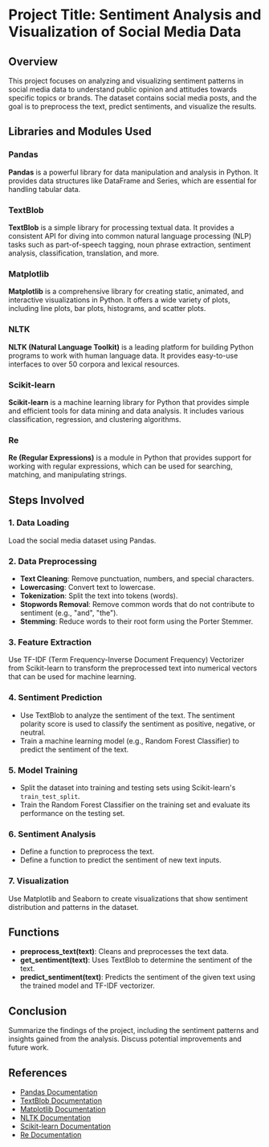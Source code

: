 # Project Title: Sentiment Analysis and Visualization of Social Media Data

## Overview
This project focuses on analyzing and visualizing sentiment patterns in social media data to understand public opinion and attitudes towards specific topics or brands. The dataset contains social media posts, and the goal is to preprocess the text, predict sentiments, and visualize the results.

## Libraries and Modules Used

### Pandas
**Pandas** is a powerful library for data manipulation and analysis in Python. It provides data structures like DataFrame and Series, which are essential for handling tabular data.

### TextBlob
**TextBlob** is a simple library for processing textual data. It provides a consistent API for diving into common natural language processing (NLP) tasks such as part-of-speech tagging, noun phrase extraction, sentiment analysis, classification, translation, and more.

### Matplotlib
**Matplotlib** is a comprehensive library for creating static, animated, and interactive visualizations in Python. It offers a wide variety of plots, including line plots, bar plots, histograms, and scatter plots.

### NLTK
**NLTK (Natural Language Toolkit)** is a leading platform for building Python programs to work with human language data. It provides easy-to-use interfaces to over 50 corpora and lexical resources.

### Scikit-learn
**Scikit-learn** is a machine learning library for Python that provides simple and efficient tools for data mining and data analysis. It includes various classification, regression, and clustering algorithms.

### Re
**Re (Regular Expressions)** is a module in Python that provides support for working with regular expressions, which can be used for searching, matching, and manipulating strings.

## Steps Involved

### 1. Data Loading
Load the social media dataset using Pandas.

### 2. Data Preprocessing
- **Text Cleaning**: Remove punctuation, numbers, and special characters.
- **Lowercasing**: Convert text to lowercase.
- **Tokenization**: Split the text into tokens (words).
- **Stopwords Removal**: Remove common words that do not contribute to sentiment (e.g., "and", "the").
- **Stemming**: Reduce words to their root form using the Porter Stemmer.

### 3. Feature Extraction
Use TF-IDF (Term Frequency-Inverse Document Frequency) Vectorizer from Scikit-learn to transform the preprocessed text into numerical vectors that can be used for machine learning.

### 4. Sentiment Prediction
- Use TextBlob to analyze the sentiment of the text. The sentiment polarity score is used to classify the sentiment as positive, negative, or neutral.
- Train a machine learning model (e.g., Random Forest Classifier) to predict the sentiment of the text.

### 5. Model Training
- Split the dataset into training and testing sets using Scikit-learn's `train_test_split`.
- Train the Random Forest Classifier on the training set and evaluate its performance on the testing set.

### 6. Sentiment Analysis
- Define a function to preprocess the text.
- Define a function to predict the sentiment of new text inputs.

### 7. Visualization
Use Matplotlib and Seaborn to create visualizations that show sentiment distribution and patterns in the dataset.

## Functions
- **preprocess_text(text)**: Cleans and preprocesses the text data.
- **get_sentiment(text)**: Uses TextBlob to determine the sentiment of the text.
- **predict_sentiment(text)**: Predicts the sentiment of the given text using the trained model and TF-IDF vectorizer.

## Conclusion
Summarize the findings of the project, including the sentiment patterns and insights gained from the analysis. Discuss potential improvements and future work.

## References
- [Pandas Documentation](https://pandas.pydata.org/)
- [TextBlob Documentation](https://textblob.readthedocs.io/en/dev/)
- [Matplotlib Documentation](https://matplotlib.org/)
- [NLTK Documentation](https://www.nltk.org/)
- [Scikit-learn Documentation](https://scikit-learn.org/stable/)
- [Re Documentation](https://docs.python.org/3/library/re.html)
